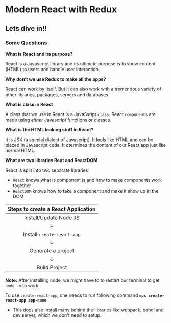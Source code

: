 # Modern React with Redux

## Lets dive in!!

### Some Questions

**What is React and its purpose?**

React is a Javascript library and its ultimate purpose is to show content (HTML) to users and handle user interaction.

**Why don't we use Redux to make all the apps?**

React can work by itself. But it can also work with a tremendous variety of other libraries, packages, servers and databases.

**What is class in React**

A class that we use in React is a JavaSsript `class`. React `components` are made using *either* Javascript functions *or* classes.

**What is the HTML looking stuff in React?**

It is JSX (a special dialect of Javascript). It lools like HTML and can be placed in Javascript code. It dtermines the content of our React app just like normal HTML.

**What are two libraries Reat and ReactDOM**

React is split into two separate libraries
- `React` knows what is component is and how to make components work together
- `ReactDOM` knows how to take a component and make it show up in the DOM

|Steps to create a React Application|
|:---:|
|Install/Update Node JS|
&#8595;|
|Install `create-react-app`|
&#8595;|
|Generate a project|
&#8595;|
|Build Project|

**Note:** After installing node, we might have to to restart our terminal to get `node -v` to work.

To use `create-react-app`, one needs to run following command
**`npx create-react-app app-name`**

- This does also install many behind the libraries like webpack, babel and dev server, which we don't need to setup.